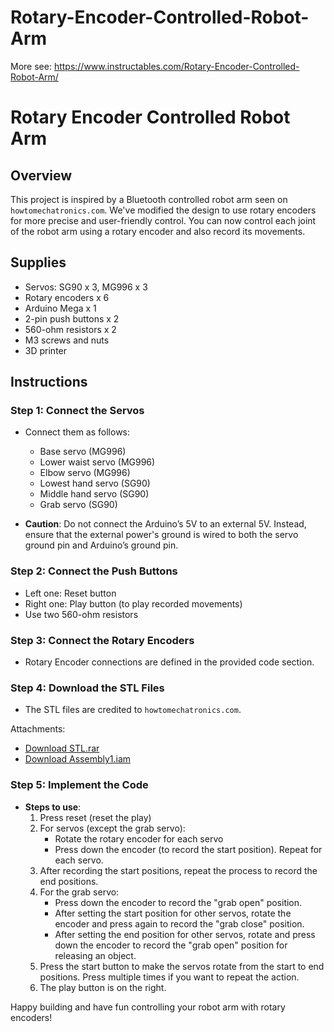 # Rotary-Encoder-Controlled-Robot-Arm
More see: https://www.instructables.com/Rotary-Encoder-Controlled-Robot-Arm/

# Rotary Encoder Controlled Robot Arm

## Overview

This project is inspired by a Bluetooth controlled robot arm seen on `howtomechatronics.com`. We've modified the design to use rotary encoders for more precise and user-friendly control. You can now control each joint of the robot arm using a rotary encoder and also record its movements.

## Supplies

- Servos: SG90 x 3, MG996 x 3
- Rotary encoders x 6
- Arduino Mega x 1
- 2-pin push buttons x 2
- 560-ohm resistors x 2
- M3 screws and nuts
- 3D printer

## Instructions

### Step 1: Connect the Servos

- Connect them as follows: 
  - Base servo (MG996)
  - Lower waist servo (MG996)
  - Elbow servo (MG996)
  - Lowest hand servo (SG90)
  - Middle hand servo (SG90)
  - Grab servo (SG90)
  
- **Caution**: Do not connect the Arduino’s 5V to an external 5V. Instead, ensure that the external power's ground is wired to both the servo ground pin and Arduino’s ground pin.

### Step 2: Connect the Push Buttons

- Left one: Reset button
- Right one: Play button (to play recorded movements)
- Use two 560-ohm resistors

### Step 3: Connect the Rotary Encoders

- Rotary Encoder connections are defined in the provided code section.

### Step 4: Download the STL Files

- The STL files are credited to `howtomechatronics.com`.

Attachments:
- [Download STL.rar](#)
- [Download Assembly1.iam](#)

### Step 5: Implement the Code

- **Steps to use**:
  1. Press reset (reset the play)
  2. For servos (except the grab servo): 
      - Rotate the rotary encoder for each servo
      - Press down the encoder (to record the start position). Repeat for each servo.
  3. After recording the start positions, repeat the process to record the end positions.
  4. For the grab servo:
      - Press down the encoder to record the "grab open" position.
      - After setting the start position for other servos, rotate the encoder and press again to record the "grab close" position.
      - After setting the end position for other servos, rotate and press down the encoder to record the "grab open" position for releasing an object.
  5. Press the start button to make the servos rotate from the start to end positions. Press multiple times if you want to repeat the action.
  6. The play button is on the right.

Happy building and have fun controlling your robot arm with rotary encoders!
